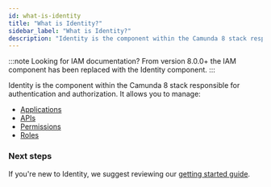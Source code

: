 ```yaml
---
id: what-is-identity
title: "What is Identity?"
sidebar_label: "What is Identity?"
description: "Identity is the component within the Camunda 8 stack responsible for authentication and authorization."
---
```


:::note Looking for IAM documentation?
From version 8.0.0+ the IAM component has been replaced with the Identity component.
:::

Identity is the component within the Camunda 8 stack responsible for authentication and authorization. It allows you to manage:

- [Applications](/self-managed/concepts/access-control/applications.md)
- [APIs](/self-managed/concepts/access-control/apis.md)
- [Permissions](/self-managed/concepts/access-control/resource-authorizations.md)
- [Roles](/self-managed/concepts/access-control/resource-authorizations.md)

### Next steps

If you're new to Identity, we suggest reviewing our [getting started guide](./getting-started/install-identity.md).
